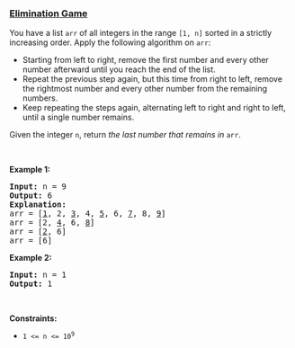 ### [Elimination Game](https://leetcode.com/problems/elimination-game)

<p>You have a list <code>arr</code> of all integers in the range <code>[1, n]</code> sorted in a strictly increasing order. Apply the following algorithm on <code>arr</code>:</p>

<ul>
	<li>Starting from left to right, remove the first number and every other number afterward until you reach the end of the list.</li>
	<li>Repeat the previous step again, but this time from right to left, remove the rightmost number and every other number from the remaining numbers.</li>
	<li>Keep repeating the steps again, alternating left to right and right to left, until a single number remains.</li>
</ul>

<p>Given the integer <code>n</code>, return <em>the last number that remains in</em> <code>arr</code>.</p>

<p>&nbsp;</p>
<p><strong>Example 1:</strong></p>

<pre>
<strong>Input:</strong> n = 9
<strong>Output:</strong> 6
<strong>Explanation:</strong>
arr = [<u>1</u>, 2, <u>3</u>, 4, <u>5</u>, 6, <u>7</u>, 8, <u>9</u>]
arr = [2, <u>4</u>, 6, <u>8</u>]
arr = [<u>2</u>, 6]
arr = [6]
</pre>

<p><strong>Example 2:</strong></p>

<pre>
<strong>Input:</strong> n = 1
<strong>Output:</strong> 1
</pre>

<p>&nbsp;</p>
<p><strong>Constraints:</strong></p>

<ul>
	<li><code>1 &lt;= n &lt;= 10<sup>9</sup></code></li>
</ul>
